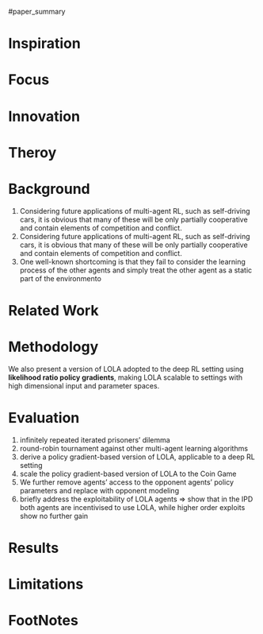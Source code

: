 #paper_summary 

# Inspiration



# Focus



# Innovation



# Theroy



# Background
1. Considering future applications of multi-agent RL, such as self-driving cars, it is obvious that many of these will be only partially cooperative and contain elements of competition and conflict.
2. Considering future applications of multi-agent RL, such as self-driving cars, it is obvious that many of these will be only partially cooperative and contain elements of competition and conflict.
3. One well-known shortcoming is that they fail to consider the learning process of the other agents and simply treat the other agent as a static part of the environmento


# Related Work




# Methodology
We also present a version of LOLA adopted to the deep RL setting using **likelihood ratio policy gradients**, making LOLA scalable to settings with high dimensional input and parameter spaces.


# Evaluation
 1. infinitely repeated iterated prisoners’ dilemma
 2. round-robin tournament against other multi-agent learning algorithms 
 3. derive a policy gradient-based version of LOLA, applicable to a deep RL setting
 4. scale the policy gradient-based version of LOLA to the Coin Game
 5. We further remove agents’ access to the opponent agents’ policy parameters and replace with opponent modeling
 6.  briefly address the exploitability of LOLA agents $\Longrightarrow$ show that in the IPD both agents are incentivised to use LOLA, while higher order exploits show no further gain


# Results



# Limitations


# FootNotes
